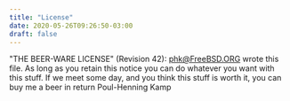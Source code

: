 ```yaml
---
title: "License"
date: 2020-05-26T09:26:50-03:00
draft: false
---
```


"THE BEER-WARE LICENSE" (Revision 42):
<phk@FreeBSD.ORG> wrote this file. As long as you retain this notice you
can do whatever you want with this stuff. If we meet some day, and you think
this stuff is worth it, you can buy me a beer in return Poul-Henning Kamp
